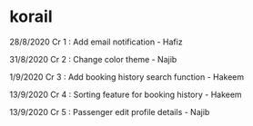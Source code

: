 # korail
28/8/2020 Cr 1 : Add email notification - Hafiz

31/8/2020
Cr 2 : Change color theme - Najib

1/9/2020 Cr 3 : Add booking history search function - Hakeem

13/9/2020 Cr 4 : Sorting feature for booking history - Hakeem

13/9/2020  Cr 5 : Passenger edit profile details - Najib
